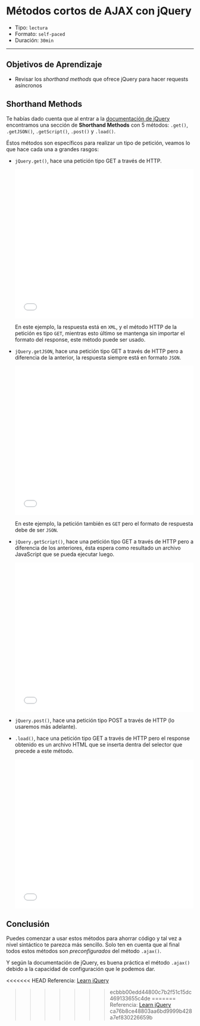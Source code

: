 # Métodos cortos de AJAX con jQuery

- Tipo: `lectura`
- Formato: `self-paced`
- Duración: `30min`

***

## Objetivos de Aprendizaje

- Revisar los _shorthand methods_ que ofrece jQuery para hacer requests asíncronos

## Shorthand Methods

Te habías dado cuenta que al entrar a la [documentación de jQuery](http://api.jquery.com/category/ajax/shorthand-methods/) encontramos una sección
de **Shorthand Methods** con 5 métodos: `.get()`, `.getJSON()`, `.getScript()`,
`.post()` y `.load()`.

Éstos métodos son específicos para realizar un tipo de petición, veamos lo que
hace cada una a grandes rasgos:

- `jQuery.get()`, hace una petición tipo GET a través de HTTP.

  <iframe height='400' scrolling='no' title='$.get - jQuery' src='//codepen.io/ivandevp/embed/oEZzqy/?height=265&theme-id=0&default-tab=js,result&embed-version=2' frameborder='no' allowtransparency='true' allowfullscreen='true' style='width: 100%;'>See the Pen <a href='https://codepen.io/ivandevp/pen/oEZzqy/'>$.get - jQuery</a> by Ivan (<a href='https://codepen.io/ivandevp'>@ivandevp</a>) on <a href='https://codepen.io'>CodePen</a>.
  </iframe>

  En este ejemplo, la respuesta está en `XML`, y el método HTTP de la petición
  es tipo `GET`, mientras esto último se mantenga sin importar el formato del
  response, este método puede ser usado.

- `jQuery.getJSON`, hace una petición tipo GET a través de HTTP pero a
  diferencia de la anterior, la respuesta siempre está en formato `JSON`.

  <iframe height='400' scrolling='no' title='jQuery.getJSON() Example' src='//codepen.io/adrianparr/embed/buFho/?height=265&theme-id=0&default-tab=js,result&embed-version=2' frameborder='no' allowtransparency='true' allowfullscreen='true' style='width: 100%;'>See the Pen <a href='https://codepen.io/adrianparr/pen/buFho/'>jQuery.getJSON() Example</a> by Adrian Parr (<a href='https://codepen.io/adrianparr'>@adrianparr</a>) on <a href='https://codepen.io'>CodePen</a>.
  </iframe>

  En este ejemplo, la petición también es `GET` pero el formato de respuesta
  debe de ser `JSON`.

- `jQuery.getScript()`, hace una petición tipo GET a través de HTTP pero a
  diferencia de los anteriores, ésta espera como resultado un archivo JavaScript
  que se pueda ejecutar luego.

  <iframe height='400' scrolling='no' title='$.getScript Example' src='//codepen.io/ivandevp/embed/jZBVMm/?height=265&theme-id=0&default-tab=js,result&embed-version=2' frameborder='no' allowtransparency='true' allowfullscreen='true' style='width: 100%;'>See the Pen <a href='https://codepen.io/ivandevp/pen/jZBVMm/'>$.getScript Example</a> by Ivan (<a href='https://codepen.io/ivandevp'>@ivandevp</a>) on <a href='https://codepen.io'>CodePen</a>.
  </iframe>

- `jQuery.post()`, hace una petición tipo POST a través de HTTP (lo usaremos más
  adelante).

- `.load()`, hace una petición tipo GET a través de HTTP pero el response
  obtenido es un archivo HTML que se inserta dentra del selector que precede a
  este método.

  <iframe height='400' scrolling='no' title='jQuery Ajax example with load()' src='//codepen.io/SitePoint/embed/CwesD/?height=265&theme-id=0&default-tab=js,result&embed-version=2' frameborder='no' allowtransparency='true' allowfullscreen='true' style='width: 100%;'>See the Pen <a href='https://codepen.io/SitePoint/pen/CwesD/'>jQuery Ajax example with load()</a> by SitePoint (<a href='https://codepen.io/SitePoint'>@SitePoint</a>) on <a href='https://codepen.io'>CodePen</a>.
  </iframe>

## Conclusión

Puedes comenzar a usar estos métodos para ahorrar código y tal vez a nivel
sintáctico te parezca más sencillo. Solo ten en cuenta que al final todos estos
métodos son _preconfigurados_ del método `.ajax()`.

Y según la documentación de jQuery, es buena práctica el método `.ajax()` debido
a la capacidad de configuración que le podemos dar.

<<<<<<< HEAD
Referencia: [Learn jQuery](https://learn.jquery.com/ajax/jquery-ajax-methods/)
>>>>>>> ecbbb00edd44800c7b2f51c15dc469133655c4de
=======
Referencia: [Learn jQuery](https://learn.jquery.com/ajax/jquery-ajax-methods/)
>>>>>>> ca76b8ce48803aa6bd9999b428a7ef830226659b
